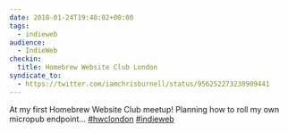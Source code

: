 ```yaml
---
date: 2018-01-24T19:48:02+00:00
tags:
  - indieweb
audience:
  - IndieWeb
checkin:
  title: Homebrew Website Club London
syndicate_to:
  - https://twitter.com/iamchrisburnell/status/956252273230909441
---
```


At my first Homebrew Website Club meetup! Planning how to roll my own micropub endpoint... <a href="https://twitter.com/hashtag/hwclondon" rel="external noopener" title="hwclondon on Twitter">#hwclondon</a> <a href="https://twitter.com/hashtag/indieweb" rel="external noopener" title="indieweb on Twitter">#indieweb</a>
